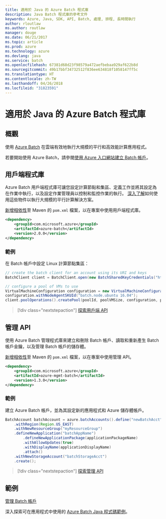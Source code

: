 ```yaml
---
title: 適用於 Java 的 Azure Batch 程式庫
description: Java Batch 程式庫的參考文件
keywords: Azure, Java, SDK, API, Batch, 處理, 排程, 長時間執行
author: rloutlaw
ms.author: routlaw
manager: douge
ms.date: 06/21/2017
ms.topic: article
ms.prod: azure
ms.technology: azure
ms.devlang: java
ms.service: batch
ms.openlocfilehash: 67381d68d23f98579a472aefbebaa929af622b8d
ms.sourcegitcommit: 49b17bbf34732512f836ee634818f1058147ff5c
ms.translationtype: HT
ms.contentlocale: zh-TW
ms.lasthandoff: 04/26/2018
ms.locfileid: "31823591"
---
```

# <a name="azure-batch-libraries-for-java"></a>適用於 Java 的 Azure Batch 程式庫

## <a name="overview"></a>概觀

使用 [Azure Batch](/azure/batch/batch-technical-overview) 在雲端有效地執行大規模的平行和高效能計算應用程式。   

若要開始使用 Azure Batch，請參閱[使用 Azure 入口網站建立 Batch 帳戶](/azure/batch/batch-account-create-portal)。

## <a name="client-library"></a>用戶端程式庫

Azure Batch 用戶端程式庫可讓您設定計算節點和集區、定義工作並將其設定為在作業中執行，以及設定作業管理員以控制和監控作業的執行。 [深入了解](/azure/batch/batch-api-basics)如何使用這些物件以執行大規模的平行計算解決方案。

[新增相依性](https://maven.apache.org/guides/getting-started/index.html#How_do_I_use_external_dependencies)至 Maven 的 `pom.xml` 檔案，以在專案中使用用戶端程式庫。

```XML
<dependency>
    <groupId>com.microsoft.azure</groupId>
    <artifactId>azure-batch</artifactId>
    <version>2.0.0</version>
</dependency>
```   

### <a name="example"></a>範例

在 Batch 帳戶中設定 Linux 計算節點集區：

```java
// create the batch client for an account using its URI and keys
BatchClient client = BatchClient.open(new BatchSharedKeyCredentials("https://fabrikambatch.eastus.batch.azure.com", "fabrikambatch", batchKey));

// configure a pool of VMs to use 
VirtualMachineConfiguration configuration = new VirtualMachineConfiguration();
configuration.withNodeAgentSKUId("batch.node.ubuntu 16.04");
client.poolOperations().createPool(poolId, poolVMSize, configuration, poolVMCount);
```

> [!div class="nextstepaction"]
> [探索用戶端 API](/java/api/overview/azure/batch/client)


## <a name="management-api"></a>管理 API

使用 Azure Batch 管理程式庫來建立和刪除 Batch 帳戶、讀取和重新產生 Batch 帳戶金鑰，以及管理 Batch 帳戶的儲存體。

[新增相依性](https://maven.apache.org/guides/getting-started/index.html#How_do_I_use_external_dependencies)至 Maven 的 `pom.xml` 檔案，以在專案中使用管理 API。

```XML
<dependency>
    <groupId>com.microsoft.azure</groupId>
    <artifactId>azure-mgmt-batch</artifactId>
    <version>1.3.0</version>
</dependency>
```

### <a name="example"></a>範例

建立 Azure Batch 帳戶，並為其設定新的應用程式和 Azure 儲存體帳戶。

```java
BatchAccount batchAccount = azure.batchAccounts().define("newBatchAcct")
    .withRegion(Region.US_EAST)
    .withNewResourceGroup("myResourceGroup")
    .defineNewApplication("batchAppName")
        .defineNewApplicationPackage(applicationPackageName)
        .withAllowUpdates(true)
        .withDisplayName(applicationDisplayName)
        .attach()
    .withNewStorageAccount("batchStorageAcct")
    .create();
```

> [!div class="nextstepaction"]
> [探索管理 API](/java/api/overview/azure/batch/management)


## <a name="samples"></a>範例

[管理 Batch 帳戶][1]   

深入探索可在應用程式中使用的 [Azure Batch Java 程式碼範例](https://azure.microsoft.com/resources/samples/?platform=java&term=batch)。

[1]: https://github.com/Azure-Samples/batch-java-manage-batch-accounts
